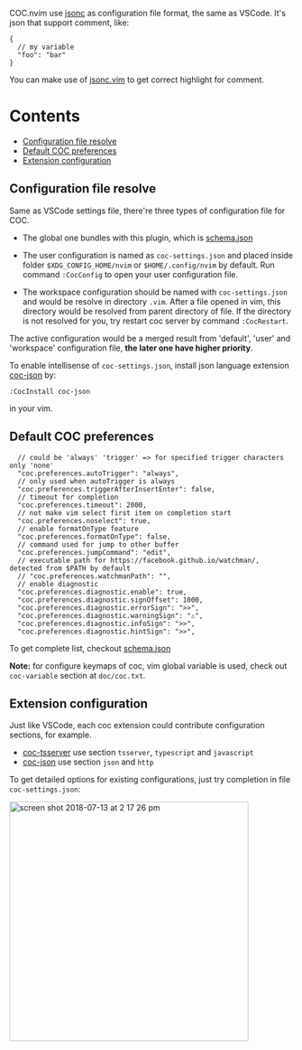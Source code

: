 COC.nvim use [jsonc](https://code.visualstudio.com/docs/languages/json) as configuration file format, the same as VSCode.
It's json that support comment, like:

``` jsonc
{
  // my variable
  "foo": "bar"
}
```

You can make use of [jsonc.vim](https://github.com/neoclide/jsonc.vim) to get correct highlight for comment.

# Contents

* [Configuration file resolve](#configuration-file-resolve)
* [Default COC preferences](#default-coc-preferences)
* [Extension configuration](#extension-configuration)

## Configuration file resolve

Same as VSCode settings file, there're three types of configuration file for COC.

* The global one bundles with this plugin, which is [schema.json](https://github.com/neoclide/coc.nvim/blob/master/data/schema.json)

* The user configuration is named as `coc-settings.json` and placed inside folder `$XDG_CONFIG_HOME/nvim` or `$HOME/.config/nvim` by default. Run command `:CocConfig` to open your user configuration file. 

* The workspace configuration should be named with `coc-settings.json` and would be resolve in directory `.vim`. 
After a file opened in vim, this directory would be resolved from parent directory of file. If the directory is not resolved for you, try restart coc server by command `:CocRestart`.

The active configuration would be a merged result from 'default', 'user' and 'workspace' configuration file, **the later one have higher priority**.

To enable intellisense of `coc-settings.json`, install json language extension [coc-json](https://github.com/neoclide/coc-json) by:
```
:CocInstall coc-json
```
in your vim.

## Default COC preferences

``` jsonc
  // could be 'always' 'trigger' => for specified trigger characters only 'none'
  "coc.preferences.autoTrigger": "always",
  // only used when autoTrigger is always
  "coc.preferences.triggerAfterInsertEnter": false,
  // timeout for completion
  "coc.preferences.timeout": 2000,
  // not make vim select first item on completion start
  "coc.preferences.noselect": true,
  // enable formatOnType feature
  "coc.preferences.formatOnType": false,
  // command used for jump to other buffer
  "coc.preferences.jumpCommand": "edit",
  // executable path for https://facebook.github.io/watchman/, detected from $PATH by default
  // "coc.preferences.watchmanPath": "",
  // enable diagnostic
  "coc.preferences.diagnostic.enable": true,
  "coc.preferences.diagnostic.signOffset": 1000,
  "coc.preferences.diagnostic.errorSign": ">>",
  "coc.preferences.diagnostic.warningSign": "⚠",
  "coc.preferences.diagnostic.infoSign": ">>",
  "coc.preferences.diagnostic.hintSign": ">>",
``` 

To get complete list, checkout [schema.json](https://github.com/neoclide/coc.nvim/blob/master/data/schema.json)

**Note:** for configure keymaps of coc, vim global variable is used, check out `coc-variable` section at `doc/coc.txt`.

## Extension configuration

Just like VSCode, each coc extension could contribute configuration sections, for example.

* [coc-tsserver](https://github.com/neoclide/coc-tsserver) use section `tsserver`, `typescript` and `javascript`
* [coc-json](https://github.com/neoclide/coc-json) use section `json` and `http`

To get detailed options for existing configurations, just try completion in file `coc-settings.json`:

<img width="424" alt="screen shot 2018-07-13 at 2 17 26 pm" src="https://user-images.githubusercontent.com/251450/42675689-c9eb04e2-86a7-11e8-94b8-792f247a7394.png">